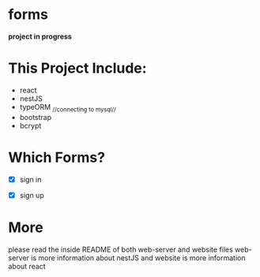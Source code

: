 # forms
**project in progress**

# This Project Include:
* react
* nestJS
* typeORM <sub>//connecting to mysql//</sub>
* bootstrap
* bcrypt

# Which Forms?
- [x] sign in 
- [x] sign up


# More
please read the inside README of both web-server and website files
web-server is more information about nestJS
and website is more information about react
